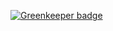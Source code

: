 

[![Greenkeeper badge](https://badges.greenkeeper.io/yarrumretep/evm-asm.svg)](https://greenkeeper.io/)